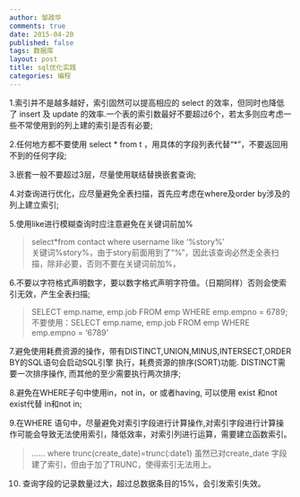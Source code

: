 ```yaml
---
author: 邹政华
comments: true
date: 2015-04-20
published: false 
tags: 数据库
layout: post
title: sql优化实践 
categories: 编程 
---
```


1.索引并不是越多越好，索引固然可以提高相应的 select 的效率，但同时也降低了 insert 及 update 的效率.一个表的索引数最好不要超过6个，若太多则应考虑一些不常使用到的列上建的索引是否有必要;

2.任何地方都不要使用 select * from t ，用具体的字段列表代替“*”，不要返回用不到的任何字段;

3.嵌套一般不要超过3层，尽量使用联结替换嵌套查询;

4.对查询进行优化，应尽量避免全表扫描，首先应考虑在where及order by涉及的列上建立索引;

5.使用like进行模糊查询时应注意避免在关键词前加%
>select*from contact where username like ‘%story%’  
   关键词%story%，由于story前面用到了“%”，因此该查询必然走全表扫描，除非必要，否则不要在关键词前加%，

6.不要以字符格式声明数字，要以数字格式声明字符值。（日期同样）否则会使索引无效，产生全表扫描;

>SELECT emp.name, emp.job FROM emp WHERE emp.empno = 6789;
不要使用：SELECT emp.name, emp.job FROM emp WHERE emp.empno = ‘6789’

7.避免使用耗费资源的操作，带有DISTINCT,UNION,MINUS,INTERSECT,ORDER BY的SQL语句会启动SQL引擎 执行，耗费资源的排序(SORT)功能. DISTINCT需要一次排序操作, 而其他的至少需要执行两次排序;

8.避免在WHERE子句中使用in，not  in，or 或者having,
可以使用 exist 和not exist代替 in和not in;

9.在WHERE 语句中，尽量避免对索引字段进行计算操作,对索引字段进行计算操作可能会导致无法使用索引，降低效率，对索引列进行运算，需要建立函数索引。

>......
where trunc(create_date)=trunc(:date1)
虽然已对create_date 字段建了索引，但由于加了TRUNC，使得索引无法用上。

10. 查询字段的记录数量过大，超过总数据条目的15%，会引发索引失效。
